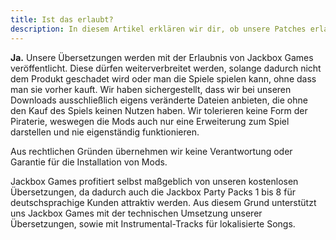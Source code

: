 ```yaml
---
title: Ist das erlaubt?
description: In diesem Artikel erklären wir dir, ob unsere Patches erlaubt sind.
---
```


**Ja.** Unsere Übersetzungen werden mit der Erlaubnis von Jackbox Games veröffentlicht. Diese dürfen weiterverbreitet werden, solange dadurch nicht dem Produkt geschadet wird oder man die Spiele spielen kann, ohne dass man sie vorher kauft. Wir haben sichergestellt, dass wir bei unseren Downloads ausschließlich eigens veränderte Dateien anbieten, die ohne den Kauf des Spiels keinen Nutzen haben. Wir tolerieren keine Form der Piraterie, weswegen die Mods auch nur eine Erweiterung zum Spiel darstellen und nie eigenständig funktionieren.

Aus rechtlichen Gründen übernehmen wir keine Verantwortung oder Garantie für die Installation von Mods.

Jackbox Games profitiert selbst maßgeblich von unseren kostenlosen Übersetzungen, da dadurch auch die Jackbox Party Packs 1 bis 8 für deutschsprachige Kunden attraktiv werden. Aus diesem Grund unterstützt uns Jackbox Games mit der technischen Umsetzung unserer Übersetzungen, sowie mit Instrumental-Tracks für lokalisierte Songs.